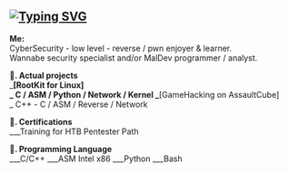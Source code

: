 ## [![Typing SVG](https://readme-typing-svg.demolab.com?font=Fira+Code&duration=4000&pause=1000&color=10F719&width=435&lines=hey%2C+c'est+4dorable+%3A3;losing+my+mind+%3A3)](https://git.io/typing-svg)

**Me:**  
CyberSecurity - low level - reverse / pwn enjoyer & learner.   
Wannabe security specialist and/or MalDev programmer / analyst.  



**🌱. Actual projects**  
\___[RootKit for Linux]  
    \_ C / ASM / Python / Network / Kernel
\___[GameHacking on AssaultCube]  
    \_ C++ - C / ASM / Reverse / Network  

  

**🌱. Certifications**   
\___Training for HTB Pentester Path  



**🌱. Programming Language**  
\___C/C++
\___ASM Intel x86
\___Python
\___Bash

<!--
**4dorable/4dorable** is a ✨ _special_ ✨ repository because its `README.md` (this file) appears on your GitHub profile.

Here are some ideas to get you started:

- 🔭 I’m currently working on ...
- 🌱 I’m currently learning ...
- 👯 I’m looking to collaborate on ...
- 🤔 I’m looking for help with ...
- 💬 Ask me about ...
- 📫 How to reach me: ...
- 😄 Pronouns: ...
- ⚡ Fun fact: ...
-->
